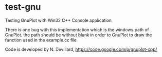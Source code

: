 # test-gnu
Testing GnuPlot with Win32 C++ Console application

There is one bug with this implementation which is the windows path of GnuPlot. the path should be without blank in order to GnuPlot to draw the function used in the example.cc file

Code is developed by N. Devillard, https://code.google.com/p/gnuplot-cpp/
